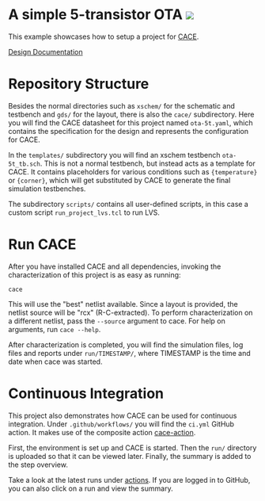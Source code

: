 # A simple 5-transistor OTA ![](../../workflows/cace/badge.svg)

This example showcases how to setup a project for [CACE](https://github.com/efabless/cace).

[Design Documentation](docs/ota-5t.md)

# Repository Structure

Besides the normal directories such as `xschem/` for the schematic and testbench and `gds/` for the layout, there is also the `cace/` subdirectory.
Here you will find the CACE datasheet for this project named `ota-5t.yaml`, which contains the specification for the design and represents the configuration for CACE.

In the `templates/` subdirectory you will find an xschem testbench `ota-5t_tb.sch`. This is not a normal testbench, but instead acts as a template for CACE.
It contains placeholders for various conditions such as `{temperature}` or `{corner}`, which will get substituted by CACE  to generate the final simulation testbenches.

The subdirectory `scripts/` contains all user-defined scripts, in this case a custom script `run_project_lvs.tcl` to run LVS.

# Run CACE

After you have installed CACE and all dependencies, invoking the characterization of this project is as easy as running:

```console
cace
```

This will use the "best" netlist available. Since a layout is provided, the netlist source will be "rcx" (R-C-extracted). To perform characterization on a different netlist, pass the `--source` argument to cace. For help on arguments, run `cace --help`.

After characterization is completed, you will find the simulation files, log files and reports under `run/TIMESTAMP/`, where TIMESTAMP is the time and date when cace was started.

# Continuous Integration

This project also demonstrates how CACE can be used for continuous integration. Under `.github/workflows/` you will find the `ci.yml` GitHub action. It makes use of the composite action [cace-action](https://github.com/efabless/cace-action).

First, the environment is set up and CACE is started. Then the `run/` directory is uploaded so that it can be viewed later. Finally, the summary is added to the step overview.

Take a look at the latest runs under [actions](https://github.com/mole99/ota-5t/actions). If you are logged in to GitHub, you can also click on a run and view the summary.


